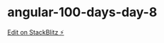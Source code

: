 # angular-100-days-day-8

[Edit on StackBlitz ⚡️](https://stackblitz.com/edit/angular-100-days-day-8-3qchjo)